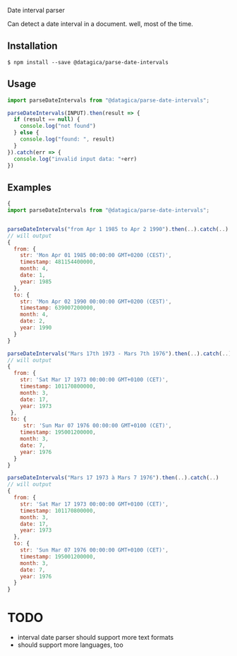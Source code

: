Date interval parser

Can detect a date interval in a document. well, most of the time.


## Installation

    $ npm install --save @datagica/parse-date-intervals

## Usage

```javascript
import parseDateIntervals from "@datagica/parse-date-intervals";

parseDateIntervals(INPUT).then(result => {
  if (result == null) {
    console.log("not found")
  } else {
    console.log("found: ", result)
  }
}).catch(err => {
  console.log("invalid input data: "+err)
})
```

## Examples

```javascript
{
import parseDateIntervals from "@datagica/parse-date-intervals";


parseDateIntervals("from Apr 1 1985 to Apr 2 1990").then(..).catch(..)
// will output
{
  from: {
    str: 'Mon Apr 01 1985 00:00:00 GMT+0200 (CEST)',
    timestamp: 481154400000,
    month: 4,
    date: 1,
    year: 1985
  },
  to: {
    str: 'Mon Apr 02 1990 00:00:00 GMT+0200 (CEST)',
    timestamp: 639007200000,
    month: 4,
    date: 2,
    year: 1990
  }
}

parseDateIntervals("Mars 17th 1973 - Mars 7th 1976").then(..).catch(..)
// will output
{
  from: {
    str: 'Sat Mar 17 1973 00:00:00 GMT+0100 (CET)',
    timestamp: 101170800000,
    month: 3,
    date: 17,
    year: 1973
 },
 to: {
     str: 'Sun Mar 07 1976 00:00:00 GMT+0100 (CET)',
    timestamp: 195001200000,
    month: 3,
    date: 7,
    year: 1976
  }
}

parseDateIntervals("Mars 17 1973 à Mars 7 1976").then(..).catch(..)
// will output
{
  from: {
    str: 'Sat Mar 17 1973 00:00:00 GMT+0100 (CET)',
    timestamp: 101170800000,
    month: 3,
    date: 17,
    year: 1973
  },
  to: {
    str: 'Sun Mar 07 1976 00:00:00 GMT+0100 (CET)',
    timestamp: 195001200000,
    month: 3,
    date: 7,
    year: 1976
  }
}
```

# TODO
- interval date parser should support more text formats
- should support more languages, too
